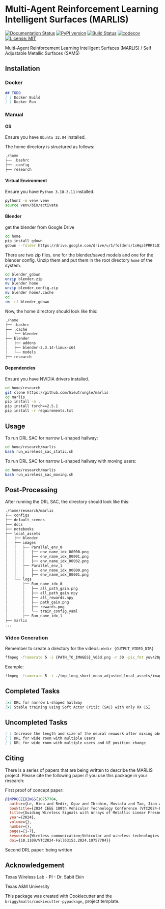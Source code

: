 # Multi-Agent Reinforcement Learning Intelligent Surfaces (MARLIS)

[![Documentation Status](https://readthedocs.org/projects/marlis/badge/?version=latest)](https://marlis.readthedocs.io/en/latest/?badge=latest)
[![PyPI version](https://badge.fury.io/py/marlis.svg)](https://badge.fury.io/py/marlis)
[![Build Status](https://travis-ci.com/hieutrungle/marlis.svg?branch=main)](https://travis-ci.com/hieutrungle/marlis)
[![codecov](https://codecov.io/gh/hieutrungle/marlis/branch/main/graph/badge.svg?token=QZQZQZQZQZ)](https://codecov.io/gh/hieutrungle/marlis)
[![License: MIT](https://img.shields.io/badge/License-MIT-yellow.svg)](https://opensource.org/licenses/MIT)

<!-- .. image:: https://img.shields.io/pypi/v/marlis.svg
        :target: https://pypi.python.org/pypi/marlis

.. image:: https://img.shields.io/travis/hieutrungle/marlis.svg
        :target: https://travis-ci.com/hieutrungle/marlis

.. image:: https://readthedocs.org/projects/marlis/badge/?version=latest
        :target: https://marlis.readthedocs.io/en/latest/?badge=latest
        :alt: Documentation Status -->

Multi-Agent Reinforcement Learning Intelligent Surfaces (MARLIS) / Self Adjustable Metallic Surfaces (SAMS)

## Installation

### Docker

```markdown
## TODO
[ ] Docker Build
[ ] Docker Run
```

<!-- ```bash
docker build -t pytorch-marlis . -f Dockerfile
docker run --rm --runtime=nvidia --gpus all -it marlis
``` -->

### Manual

#### OS

Ensure you have `Ubuntu 22.04` installed.

The home directory is structured as follows:

```bash
./home
├── .bashrc
├── .config
├── research
```

#### Virtual Environment

Ensure you have `Python 3.10-3.11` installed.

```bash
python3 -m venv venv
source venv/bin/activate
```

#### Blender

get the blender from Google Drive

```bash
cd home
pip install gdown
gdown --folder https://drive.google.com/drive/u/1/folders/1sHqz5PRKtLQI0aEcByzKMyNwIOSG557l
```

There are two zip files, one for the blender/saved models and one for the blender config. Unzip them and put them in the root directory `home` of the system.

```bash
cd blender_gdown
unzip blender.zip
mv blender home
unzip blender_config.zip
mv blender home/.cache
cd ..
rm -rf blender_gdown
```

Now, the home directory should look like this:

```bash
./home
├── .bashrc
├── .cache
│   └── blender
├── blender
│   ├── addons
│   ├── blender-3.3.14-linux-x64
│   └── models
├── research
```

#### Dependencies

Ensure you have NVIDIA drivers installed.

```bash
cd home/research
git clone https://github.com/hieutrungle/marlis
cd marlis
pip install -e .
pip install torch==2.5.1
pip install -r requirements.txt
```

## Usage

To run DRL SAC for narrow L-shaped hallway:

```bash
cd home/research/marlis
bash run_wireless_sac_static.sh
```

To run DRL SAC for narrow L-shaped hallway with moving users:

```bash
cd home/research/marlis
bash run_wireless_sac_moving.sh
```

## Post-Processing

After running the DRL SAC, the directory should look like this:

```bash
./home/research/marlis
├── configs
├── default_scenes
├── docs
├── notebooks
├── local_assets
│   ├── blender
│   ├── images
│   │   ├── Parallel_env_0
│   │   │   ├── env_name_idx_00000.png
│   │   │   ├── env_name_idx_00001.png
│   │   │   ├── env_name_idx_00002.png
│   │   ├── Parallel_env_1
│   │   │   ├── env_name_idx_00000.png
│   │   │   ├── env_name_idx_00001.png
│   └── logs
│       ├── Run_name_idx_0
│       │   ├── all_path_gain.png
│       │   ├── all_path_gain.npy
│       │   ├── all_rewards.npy
│       │   ├── path_gain.png
│       │   ├── rewards.png
│       │   └── train_config.yaml
│       ├── Run_name_idx_1
├── marlis
...
```

### Video Generation

Remember to create a directory for the videos: `mkdir {OUTPUT_VIDEO_DIR}`

```bash
ffmpeg -framerate 5 -i {PATH_TO_IMAGES}_%05d.png -r 30 -pix_fmt yuv420p {OUTPUT_VIDEO_PATH}.mp4
```

Example:

```bash
ffmpeg -framerate 5 -i ./tmp_long_short_mean_adjusted_local_assets/images/SAC_Mean_Adjusted__orin__wireless-sigmap-v0__fecc18e6_03-12-2024_17-09-34_0/hallway_L_0_%05d.png -r 30 -pix_fmt yuv420p ./tmp_long_short_mean_adjusted_local_assets/videos/SAC_Mean_Adjusted__orin__wireless-sigmap-v0__fecc18e6_03-12-2024_17-09-34_0.mp4
```

## Completed Tasks

```markdown
[x] DRL for narrow L-shaped hallway
[x] Stable training using Soft Actor Critic (SAC) with only RX CSI
```

## Uncompleted Tasks

<!-- ```markdown
[ ] DRL for wide L-shaped hallway
[ ] DRL for wide U-shaped hallway
[ ] DRL for wide room
[ ] DRL for wide room with multiple users
[ ] DRL for wide room with multiple users and UE position change -->

```markdown
[ ] Increase the length and size of the neural neuwork after mixing observation and action for critic network
[ ] DRL for wide room with multiple users
[ ] DRL for wide room with multiple users and UE position change
```

## Citing

There is a series of papers that are being written to describe the MARLIS project. Please cite the following paper if you use this package in your research:

First proof of concept paper:

```bibtex
@INPROCEEDINGS{10757704,
  author={Le, Hieu and Bedir, Oguz and Ibrahim, Mostafa and Tao, Jian and Ekin, Sabit},
  booktitle={2024 IEEE 100th Vehicular Technology Conference (VTC2024-Fall)}, 
  title={Guiding Wireless Signals with Arrays of Metallic Linear Fresnel Reflectors: A Low-cost, Frequency-versatile, and Practical Approach}, 
  year={2024},
  volume={},
  number={},
  pages={1-7},
  keywords={Wireless communication;Vehicular and wireless technologies;Solid modeling;Three-dimensional displays;Systematics;Reconfigurable intelligent surfaces;Ray tracing;Reflection;Resource management;Gain;reconfigurable intelligent surfaces (RIS);specular reflections;path gain;received signal strength (RSS);ray tracing;coverage map},
  doi={10.1109/VTC2024-Fall63153.2024.10757704}}
```

Second DRL paper: being written

## Acknowledgement

Texas Wireless Lab - PI - Dr. Sabit Ekin

Texas A&M University

This package was created with Cookiecutter and the `briggySmalls/cookiecutter-pypackage`_ project template.
